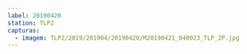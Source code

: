 ```yaml
---
label: 20190420
station: TLP2
capturas:
  - imagem: TLP2/2019/201904/20190420/M20190421_040023_TLP_2P.jpg
---
```

